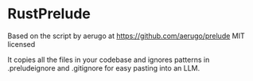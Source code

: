 # RustPrelude
Based on the script by aerugo at https://github.com/aerugo/prelude MIT licensed

It copies all the files in your codebase and ignores patterns in .preludeignore and .gitignore for easy pasting into an LLM.